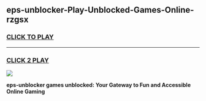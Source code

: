 
## eps-unblocker-Play-Unblocked-Games-Online-rzgsx
<h3>
<a href="https://premium76.site?title=eps-unblocker&ref=25A">CLICK TO PLAY</a></h3>
<hr>

<h3>
<a href="https://premium76.site?title=eps-unblocker&ref=25A">CLICK 2 PLAY</a>
  
</h3>

<a href="https://premium76.site?title=eps-unblocker&ref=25A"><img src="https://clearcache.store/games.png"></a>


**eps-unblocker games unblocked: Your Gateway to Fun and Accessible Online Gaming**
